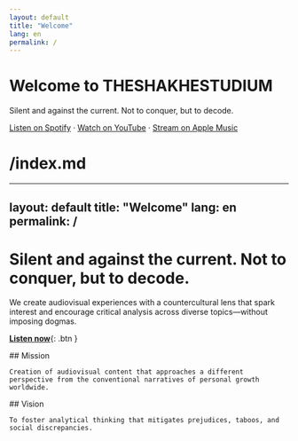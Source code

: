 ```yaml
---
layout: default
title: "Welcome"
lang: en
permalink: /
---
```


# Welcome to THESHAKHESTUDIUM

Silent and against the current. Not to conquer, but to decode.

[Listen on Spotify](#) · [Watch on YouTube](#) · [Stream on Apple Music](#)

# /index.md

---
layout: default
title: "Welcome"
lang: en
permalink: /
---

# Silent and against the current. Not to conquer, but to decode.

We create audiovisual experiences with a countercultural lens that spark interest and encourage critical analysis across diverse topics—without imposing dogmas.

[**Listen now**](/podcast/){: .btn }

<div class="grid grid-cols-1 md:grid-cols-2 gap-8 mt-12">
  <div>
    ## Mission

    Creation of audiovisual content that approaches a different perspective from the conventional narratives of personal growth worldwide.
  </div>
  <div>
    ## Vision

    To foster analytical thinking that mitigates prejudices, taboos, and social discrepancies.
  </div>
</div>
